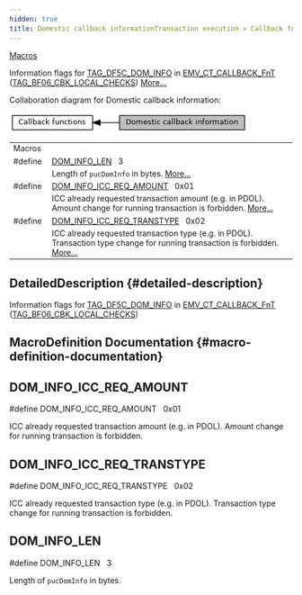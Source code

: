 ```yaml
---
hidden: true
title: Domestic callback informationTransaction execution » Callback functions
---
```


[Macros](#define-members)

Information flags for <a href="group___v_e_r_i___p_r_i_m___t_a_g_s.md#ga8f31676739de9253f1192a44eadaa19a">TAG_DF5C_DOM_INFO</a> in <a href="adk__emv__contactless__programmers__guide_8dox.md#a591fd0f380cd390007ce78b47be923c4">EMV_CT_CALLBACK_FnT</a> (<a href="group___c_b_c_k___f_c_t___t_a_g_s.md#gac82fa7e4064512e71e63fd647b817d97">TAG_BF06_CBK_LOCAL_CHECKS</a>) [More\...](#details)

Collaboration diagram for Domestic callback information:

![](group___c_b_c_k___d_o_m___i_n_f_o.png)

|  |  |
|----|----|
| Macros |  |
| #define  | [DOM_INFO_LEN](#ga80a09039edb34fb64145aa9235cf0b79)   3 |
|   | Length of `pucDomInfo` in bytes. [More\...](#ga80a09039edb34fb64145aa9235cf0b79)<br/> |
| #define  | [DOM_INFO_ICC_REQ_AMOUNT](#gaeb3b36a8f69dd8add72da9aba3ec3c71)   0x01 |
|   | ICC already requested transaction amount (e.g. in PDOL). Amount change for running transaction is forbidden. [More\...](#gaeb3b36a8f69dd8add72da9aba3ec3c71)<br/> |
| #define  | [DOM_INFO_ICC_REQ_TRANSTYPE](#ga6e2647169399c0dde5bf1b4ed78d8c62)   0x02 |
|   | ICC already requested transaction type (e.g. in PDOL). Transaction type change for running transaction is forbidden. [More\...](#ga6e2647169399c0dde5bf1b4ed78d8c62)<br/> |

## DetailedDescription {#detailed-description}

Information flags for <a href="group___v_e_r_i___p_r_i_m___t_a_g_s.md#ga8f31676739de9253f1192a44eadaa19a">TAG_DF5C_DOM_INFO</a> in <a href="adk__emv__contactless__programmers__guide_8dox.md#a591fd0f380cd390007ce78b47be923c4">EMV_CT_CALLBACK_FnT</a> (<a href="group___c_b_c_k___f_c_t___t_a_g_s.md#gac82fa7e4064512e71e63fd647b817d97">TAG_BF06_CBK_LOCAL_CHECKS</a>)

## MacroDefinition Documentation {#macro-definition-documentation}

## DOM_INFO_ICC_REQ_AMOUNT <a href="#gaeb3b36a8f69dd8add72da9aba3ec3c71" id="gaeb3b36a8f69dd8add72da9aba3ec3c71"></a>

<p>#define DOM_INFO_ICC_REQ_AMOUNT   0x01</p>

ICC already requested transaction amount (e.g. in PDOL). Amount change for running transaction is forbidden.

## DOM_INFO_ICC_REQ_TRANSTYPE <a href="#ga6e2647169399c0dde5bf1b4ed78d8c62" id="ga6e2647169399c0dde5bf1b4ed78d8c62"></a>

<p>#define DOM_INFO_ICC_REQ_TRANSTYPE   0x02</p>

ICC already requested transaction type (e.g. in PDOL). Transaction type change for running transaction is forbidden.

## DOM_INFO_LEN <a href="#ga80a09039edb34fb64145aa9235cf0b79" id="ga80a09039edb34fb64145aa9235cf0b79"></a>

<p>#define DOM_INFO_LEN   3</p>

Length of `pucDomInfo` in bytes.
